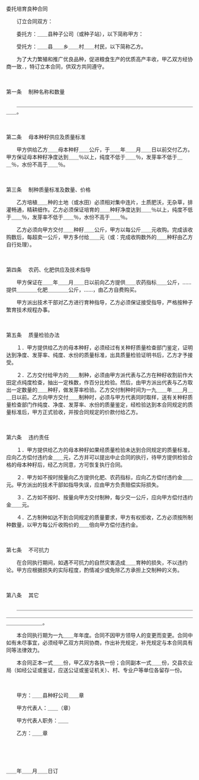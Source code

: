 



委托培育良种合同



 

　　订立合同双方：

　　委托方：＿＿县种子公司（或种子站），以下简称甲方：

　　受托方：＿＿县＿＿乡＿＿村＿＿村民，以下简称乙方。

　　为了大力繁殖和推广优良品种，促进粮食生产的优质高产丰收，甲乙双方经协商一致．，特订立本合同，供双方共同遵守。

　　

第一条
　制种名称和数量

　　＿＿＿＿＿＿＿＿＿＿＿＿＿＿＿＿＿＿＿＿＿＿＿＿＿＿＿＿＿＿＿＿＿＿＿＿。

　　

第二条
　母本种籽供应及质量标准

　　甲方供给乙方＿＿母本种籽＿＿公斤，于＿＿年＿＿月＿＿日以前交付乙方。甲方保证母本种籽净度达到＿＿％以上，纯度不低于＿＿％，发芽率不低于＿＿％，水份不高于＿＿％。

　　

第三条
　制种质量标准及数量、价格

　　乙方培植＿＿种的土地（或水田）必须相对集中连片，土质肥沃，无杂草，排灌畅通，精耕细作。乙方必须保证培育的＿＿种籽净度达到＿＿％以上，纯度不低于＿＿％，发芽率不低于＿＿％，水份不高于＿＿％。

　　乙方必须向甲方交付＿＿种籽＿＿公斤，甲方以每公斤＿＿元收购。完成该收购数后，每超卖一公斤，甲方多付给＿＿元（或：完成收购数外的＿＿种籽由乙方自行处理）。

　　

第四条
　农药、化肥供应及技术指导

　　甲方保证在＿＿年＿＿月＿＿日以前向乙方提供＿＿农药指标＿＿公斤，……提供＿＿＿＿化肥＿＿＿＿公斤，……，由乙方自费购买。

　　甲方派出技术干部对乙方进行育种指导，乙方必须保证接受指导，严格按种子繁育技术规程办事。

　　

第五条
　质量检验办法

　　１．甲方提供给乙方的母本种籽，必须经过有关种籽质量检查部门鉴定，证明达到净度、发芽率、纯度、水份的质量标准，出具质量检验证明书后，乙方才予接受。

　　２．乙方交付给甲方的＿＿制种，必须由甲方派代表与乙方在种籽收割前作大田定点纯度检查，抽出一定株数，作百分比检验。然后，由甲方派出代表与乙方取出一定数量的＿＿种籽，做发芽率检验。乙方交付制种时间为一九＿＿年＿＿月＿＿日以前。乙方向甲方交付＿＿制种时，必须与甲方代表同时取样，送有关种籽质量检查部门作纯度、净度、发芽率、水份的质量鉴定，经检验达到本合同规定的质量标准后，甲方正式验收，并按合同规定的价款付给乙方。

　　

第六条
　违约责任

　　１．甲方提供给乙方的母本种籽如果经质量检验未达到合同规定的质量标准，应向乙方偿付违约金＿＿元，乙方并可以提出中止合同的执行，待甲方提供检验合格的母本种籽后，经乙方同意，方可恢复执行合同。

　　２．甲方如不按时按量向乙方提供化肥、农药指标，应向乙方偿付违约金＿＿元。甲方派出的技术干部如指导失误，应由甲方负责赔偿实际损失。

　　３．乙方如不按时、按量向甲方交付制种，每少交一公斤，应向甲方偿付违约金＿＿元。

　　４．乙方制种如达不到合同规定的质量要求，甲方有权拒收，乙方必须按所制种数量，以甲方每公斤收购价的＿＿倍向甲方偿付违约金。

　　

第七条
　不可抗力

　　在合同执行期间，如遇不可抗力的自然灾害造成＿＿育种的损失，不以违约论。甲方应根据损失的实际程度，酌情减少或免除乙方承担上交制种的义务。

　　

第八条
　其它

　　＿＿＿＿＿＿＿＿＿＿＿＿＿＿＿＿＿＿＿＿＿＿＿＿＿＿＿＿＿＿＿＿＿＿＿＿＿＿＿＿＿＿＿＿＿＿＿＿＿＿＿＿＿＿＿＿＿＿＿＿＿＿＿＿＿＿＿＿＿＿＿＿＿＿＿＿＿。

　　本合同执行期为一九＿＿年年度。合同不因甲方领导人的变更而变更。合同中如有未尽事宜，必须经甲乙双方共同协商，作出补充规定，补充规定与本合同具有同等法律效力。

　　本合同正本一式＿＿份，甲乙双方各执一份；合同副本一式＿＿份，交县农业局（如经公证或鉴证，应送公证或鉴证机关）、村、专业户等单位各留存一份。

　　

　　甲方：＿＿县种籽公司＿＿章

　　甲方代表人：＿＿（章）

　　甲方代表人职务：＿＿

　　乙方：＿＿章

　　　　　　　　　　　　　　　　　　　　　　　

　　


 ＿＿年＿＿月＿＿日订

